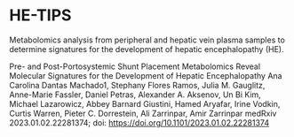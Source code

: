 # HE-TIPS
Metabolomics analysis from peripheral and hepatic vein plasma samples to determine signatures for the development of hepatic encephalopathy (HE).



Pre- and Post-Portosystemic Shunt Placement Metabolomics Reveal Molecular Signatures for the Development of Hepatic Encephalopathy 
Ana Carolina Dantas Machado1, Stephany Flores Ramos, Julia M. Gauglitz, Anne-Marie Fassler, Daniel Petras, Alexander A. Aksenov, Un Bi Kim,
Michael Lazarowicz, Abbey Barnard Giustini, Hamed Aryafar, Irine Vodkin, Curtis Warren, Pieter C. Dorrestein, Ali Zarrinpar, Amir Zarrinpar
medRxiv 2023.01.02.22281374; doi: https://doi.org/10.1101/2023.01.02.22281374
